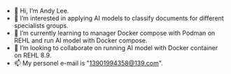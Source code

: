 - 👋 Hi, I’m Andy Lee.
- 👀 I’m interested in applying AI models to classify documents for different specialists groups.
- 🌱 I’m currently learning to manager Docker compose with Podman on REHL and run AI model with Docker compose.
- 💞️ I’m looking to collaborate on running AI model with Docker container on REHL 8.9.
- 📫 My personel e-mail is "13901994358@139.com".

<!---
Andy1ee/Andy1ee is a ✨ special ✨ repository because its `README.md` (this file) appears on your GitHub profile.
You can click the Preview link to take a look at your changes.
--->
